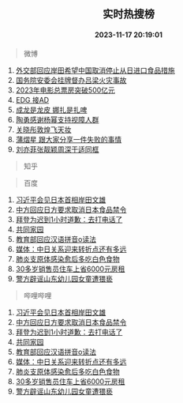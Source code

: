<div align="center"><h2>实时热搜榜</h2><h4>2023-11-17 20:19:01</h4></div>

> 微博  

1. [外交部回应岸田希望中国取消停止从日进口食品措施](https://s.weibo.com/weibo?q=%23%E5%A4%96%E4%BA%A4%E9%83%A8%E5%9B%9E%E5%BA%94%E5%B2%B8%E7%94%B0%E5%B8%8C%E6%9C%9B%E4%B8%AD%E5%9B%BD%E5%8F%96%E6%B6%88%E5%81%9C%E6%AD%A2%E4%BB%8E%E6%97%A5%E8%BF%9B%E5%8F%A3%E9%A3%9F%E5%93%81%E6%8E%AA%E6%96%BD%23&t=31&band_rank=1&Refer=top)<br />
2. [国务院安委会挂牌督办吕梁火灾事故](https://s.weibo.com/weibo?q=%23%E5%9B%BD%E5%8A%A1%E9%99%A2%E5%AE%89%E5%A7%94%E4%BC%9A%E6%8C%82%E7%89%8C%E7%9D%A3%E5%8A%9E%E5%90%95%E6%A2%81%E7%81%AB%E7%81%BE%E4%BA%8B%E6%95%85%23&t=31&band_rank=2&Refer=top)<br />
3. [2023年电影总票房突破500亿元](https://s.weibo.com/weibo?q=%232023%E5%B9%B4%E7%94%B5%E5%BD%B1%E6%80%BB%E7%A5%A8%E6%88%BF%E7%AA%81%E7%A0%B4500%E4%BA%BF%E5%85%83%23&t=31&band_rank=3&Refer=top)<br />
4. [EDG 接AD](https://s.weibo.com/weibo?q=EDG%20%E6%8E%A5AD&t=31&band_rank=4&Refer=top)<br />
5. [成龙是龙皮 娜扎是扎啤](https://s.weibo.com/weibo?q=%E6%88%90%E9%BE%99%E6%98%AF%E9%BE%99%E7%9A%AE%20%E5%A8%9C%E6%89%8E%E6%98%AF%E6%89%8E%E5%95%A4&t=31&band_rank=5&Refer=top)<br />
6. [陶勇感谢杨幂支持视障人群](https://s.weibo.com/weibo?q=%23%E9%99%B6%E5%8B%87%E6%84%9F%E8%B0%A2%E6%9D%A8%E5%B9%82%E6%94%AF%E6%8C%81%E8%A7%86%E9%9A%9C%E4%BA%BA%E7%BE%A4%23&t=31&band_rank=6&Refer=top)<br />
7. [关晓彤敦煌飞天妆](https://s.weibo.com/weibo?q=%23%E5%85%B3%E6%99%93%E5%BD%A4%E6%95%A6%E7%85%8C%E9%A3%9E%E5%A4%A9%E5%A6%86%23&t=31&band_rank=7&Refer=top)<br />
8. [蒲熠星 跟大家分享一件失败的事情](https://s.weibo.com/weibo?q=%E8%92%B2%E7%86%A0%E6%98%9F%20%E8%B7%9F%E5%A4%A7%E5%AE%B6%E5%88%86%E4%BA%AB%E4%B8%80%E4%BB%B6%E5%A4%B1%E8%B4%A5%E7%9A%84%E4%BA%8B%E6%83%85&t=31&band_rank=8&Refer=top)<br />
9. [刘亦菲张靓颖周深于适同框](https://s.weibo.com/weibo?q=%23%E5%88%98%E4%BA%A6%E8%8F%B2%E5%BC%A0%E9%9D%93%E9%A2%96%E5%91%A8%E6%B7%B1%E4%BA%8E%E9%80%82%E5%90%8C%E6%A1%86%23&t=31&band_rank=9&Refer=top)<br />

> 知乎  


> 百度  

1. [习近平会见日本首相岸田文雄](https://www.baidu.com/s?wd=%E4%B9%A0%E8%BF%91%E5%B9%B3%E4%BC%9A%E8%A7%81%E6%97%A5%E6%9C%AC%E9%A6%96%E7%9B%B8%E5%B2%B8%E7%94%B0%E6%96%87%E9%9B%84&sa=fyb_news&rsv_dl=fyb_news)<br />
2. [中方回应日方要求取消日本食品禁令](https://www.baidu.com/s?wd=%E4%B8%AD%E6%96%B9%E5%9B%9E%E5%BA%94%E6%97%A5%E6%96%B9%E8%A6%81%E6%B1%82%E5%8F%96%E6%B6%88%E6%97%A5%E6%9C%AC%E9%A3%9F%E5%93%81%E7%A6%81%E4%BB%A4&sa=fyb_news&rsv_dl=fyb_news)<br />
3. [拜登为迟到1小时道歉：去打电话了](https://www.baidu.com/s?wd=%E6%8B%9C%E7%99%BB%E4%B8%BA%E8%BF%9F%E5%88%B01%E5%B0%8F%E6%97%B6%E9%81%93%E6%AD%89%EF%BC%9A%E5%8E%BB%E6%89%93%E7%94%B5%E8%AF%9D%E4%BA%86&sa=fyb_news&rsv_dl=fyb_news)<br />
4. [共同家园](https://www.baidu.com/s?wd=%E5%85%B1%E5%90%8C%E5%AE%B6%E5%9B%AD&sa=fyb_news&rsv_dl=fyb_news)<br />
5. [教育部回应汉语拼音o读法](https://www.baidu.com/s?wd=%E6%95%99%E8%82%B2%E9%83%A8%E5%9B%9E%E5%BA%94%E6%B1%89%E8%AF%AD%E6%8B%BC%E9%9F%B3o%E8%AF%BB%E6%B3%95&sa=fyb_news&rsv_dl=fyb_news)<br />
6. [媒体：中日关系迎来转折点还有多远](https://www.baidu.com/s?wd=%E5%AA%92%E4%BD%93%EF%BC%9A%E4%B8%AD%E6%97%A5%E5%85%B3%E7%B3%BB%E8%BF%8E%E6%9D%A5%E8%BD%AC%E6%8A%98%E7%82%B9%E8%BF%98%E6%9C%89%E5%A4%9A%E8%BF%9C&sa=fyb_news&rsv_dl=fyb_news)<br />
7. [肺炎支原体感染愈后多吃白色食物](https://www.baidu.com/s?wd=%E8%82%BA%E7%82%8E%E6%94%AF%E5%8E%9F%E4%BD%93%E6%84%9F%E6%9F%93%E6%84%88%E5%90%8E%E5%A4%9A%E5%90%83%E7%99%BD%E8%89%B2%E9%A3%9F%E7%89%A9&sa=fyb_news&rsv_dl=fyb_news)<br />
8. [30多岁销售员住车上省6000元房租](https://www.baidu.com/s?wd=30%E5%A4%9A%E5%B2%81%E9%94%80%E5%94%AE%E5%91%98%E4%BD%8F%E8%BD%A6%E4%B8%8A%E7%9C%816000%E5%85%83%E6%88%BF%E7%A7%9F&sa=fyb_news&rsv_dl=fyb_news)<br />
9. [警方辟谣山东幼儿园女童遭猥亵](https://www.baidu.com/s?wd=%E8%AD%A6%E6%96%B9%E8%BE%9F%E8%B0%A3%E5%B1%B1%E4%B8%9C%E5%B9%BC%E5%84%BF%E5%9B%AD%E5%A5%B3%E7%AB%A5%E9%81%AD%E7%8C%A5%E4%BA%B5&sa=fyb_news&rsv_dl=fyb_news)<br />

> 哔哩哔哩  

1. [习近平会见日本首相岸田文雄](https://www.baidu.com/s?wd=%E4%B9%A0%E8%BF%91%E5%B9%B3%E4%BC%9A%E8%A7%81%E6%97%A5%E6%9C%AC%E9%A6%96%E7%9B%B8%E5%B2%B8%E7%94%B0%E6%96%87%E9%9B%84&sa=fyb_news&rsv_dl=fyb_news)<br />
2. [中方回应日方要求取消日本食品禁令](https://www.baidu.com/s?wd=%E4%B8%AD%E6%96%B9%E5%9B%9E%E5%BA%94%E6%97%A5%E6%96%B9%E8%A6%81%E6%B1%82%E5%8F%96%E6%B6%88%E6%97%A5%E6%9C%AC%E9%A3%9F%E5%93%81%E7%A6%81%E4%BB%A4&sa=fyb_news&rsv_dl=fyb_news)<br />
3. [拜登为迟到1小时道歉：去打电话了](https://www.baidu.com/s?wd=%E6%8B%9C%E7%99%BB%E4%B8%BA%E8%BF%9F%E5%88%B01%E5%B0%8F%E6%97%B6%E9%81%93%E6%AD%89%EF%BC%9A%E5%8E%BB%E6%89%93%E7%94%B5%E8%AF%9D%E4%BA%86&sa=fyb_news&rsv_dl=fyb_news)<br />
4. [共同家园](https://www.baidu.com/s?wd=%E5%85%B1%E5%90%8C%E5%AE%B6%E5%9B%AD&sa=fyb_news&rsv_dl=fyb_news)<br />
5. [教育部回应汉语拼音o读法](https://www.baidu.com/s?wd=%E6%95%99%E8%82%B2%E9%83%A8%E5%9B%9E%E5%BA%94%E6%B1%89%E8%AF%AD%E6%8B%BC%E9%9F%B3o%E8%AF%BB%E6%B3%95&sa=fyb_news&rsv_dl=fyb_news)<br />
6. [媒体：中日关系迎来转折点还有多远](https://www.baidu.com/s?wd=%E5%AA%92%E4%BD%93%EF%BC%9A%E4%B8%AD%E6%97%A5%E5%85%B3%E7%B3%BB%E8%BF%8E%E6%9D%A5%E8%BD%AC%E6%8A%98%E7%82%B9%E8%BF%98%E6%9C%89%E5%A4%9A%E8%BF%9C&sa=fyb_news&rsv_dl=fyb_news)<br />
7. [肺炎支原体感染愈后多吃白色食物](https://www.baidu.com/s?wd=%E8%82%BA%E7%82%8E%E6%94%AF%E5%8E%9F%E4%BD%93%E6%84%9F%E6%9F%93%E6%84%88%E5%90%8E%E5%A4%9A%E5%90%83%E7%99%BD%E8%89%B2%E9%A3%9F%E7%89%A9&sa=fyb_news&rsv_dl=fyb_news)<br />
8. [30多岁销售员住车上省6000元房租](https://www.baidu.com/s?wd=30%E5%A4%9A%E5%B2%81%E9%94%80%E5%94%AE%E5%91%98%E4%BD%8F%E8%BD%A6%E4%B8%8A%E7%9C%816000%E5%85%83%E6%88%BF%E7%A7%9F&sa=fyb_news&rsv_dl=fyb_news)<br />
9. [警方辟谣山东幼儿园女童遭猥亵](https://www.baidu.com/s?wd=%E8%AD%A6%E6%96%B9%E8%BE%9F%E8%B0%A3%E5%B1%B1%E4%B8%9C%E5%B9%BC%E5%84%BF%E5%9B%AD%E5%A5%B3%E7%AB%A5%E9%81%AD%E7%8C%A5%E4%BA%B5&sa=fyb_news&rsv_dl=fyb_news)<br />
